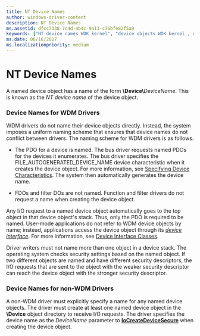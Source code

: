 ```yaml
---
title: NT Device Names
author: windows-driver-content
description: NT Device Names
ms.assetid: dfcc7338-7c4d-4b4c-9a13-c76bfe82f5a9
keywords: ["NT device names WDK kernel", "device objects WDK kernel , named", "named device objects WDK kernel", "device names WDK kernel", "non-WDM driver device names WDK kernel"]
ms.date: 06/16/2017
ms.localizationpriority: medium
---
```


# NT Device Names





A named device object has a name of the form **\\Device\\**<em>DeviceName</em>. This is known as the *NT device name* of the device object.

### Device Names for WDM Drivers

WDM drivers do not name their device objects directly. Instead, the system imposes a uniform naming scheme that ensures that device names do not conflict between drivers. The naming scheme for WDM drivers is as follows.

-   The PDO for a device is named. The bus driver requests named PDOs for the devices it enumerates. The bus driver specifies the FILE\_AUTOGENERATED\_DEVICE\_NAME device characteristic when it creates the device object. For more information, see [Specifying Device Characteristics](specifying-device-characteristics.md). The system then automatically generates the device name.

-   FDOs and filter DOs are not named. Function and filter drivers do not request a name when creating the device object.

Any I/O request to a named device object automatically goes to the top object in that device object's stack. Thus, only the PDO is required to be named. User-mode applications do not refer to WDM device objects by name; instead, applications access the device object through its [*device interface*](https://msdn.microsoft.com/library/windows/hardware/ff556277#wdkgloss-device-interface). For more information, see [Device Interface Classes](https://msdn.microsoft.com/library/windows/hardware/ff541339).

Driver writers must not name more than one object in a device stack. The operating system checks security settings based on the named object. If two different objects are named and have different security descriptors, the I/O requests that are sent to the object with the weaker security descriptor can reach the device object with the stronger security descriptor.

### Device Names for non-WDM Drivers

A non-WDM driver must explicitly specify a name for any named device objects. The driver must create at least one named device object in the **\\Device** object directory to receive I/O requests. The driver specifies the device name as the *DeviceName* parameter to [**IoCreateDeviceSecure**](https://msdn.microsoft.com/library/windows/hardware/ff548407) when creating the device object.

 

 




